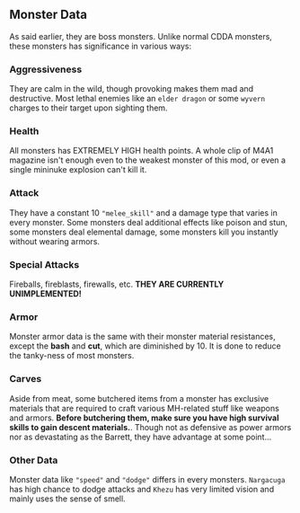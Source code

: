 ## Monster Data
As said earlier, they are boss monsters. Unlike normal CDDA monsters, these monsters has significance in various ways:

### Aggressiveness
They are calm in the wild, though provoking makes them mad and destructive. Most lethal enemies like an `elder dragon` or some `wyvern` charges to their target upon sighting them.

### Health
All monsters has EXTREMELY HIGH health points. A whole clip of M4A1 magazine isn't enough even to the weakest monster of this mod, or even a single mininuke explosion can't kill it.

### Attack
They have a constant 10 `"melee_skill"` and a damage type that varies in every monster. Some monsters deal additional effects like poison and stun, some monsters deal elemental damage, some monsters kill you instantly without wearing armors.

### Special Attacks
Fireballs, fireblasts, firewalls, etc. **THEY ARE CURRENTLY UNIMPLEMENTED!**

### Armor
Monster armor data is the same with their monster material resistances, except the **bash** and **cut**, which are diminished by 10. It is done to reduce the tanky-ness of most monsters.

### Carves
Aside from meat, some butchered items from a monster has exclusive materials that are required to craft various MH-related stuff like weapons and armors. **Before butchering them, make sure you have high survival skills to gain descent materials.**. Though not as defensive as power armors nor as devastating as the Barrett, they have advantage at some point...

### Other Data
Monster data like `"speed"` and `"dodge"` differs in every monsters. `Nargacuga` has high chance to dodge attacks and `Khezu` has very limited vision and mainly uses the sense of smell.